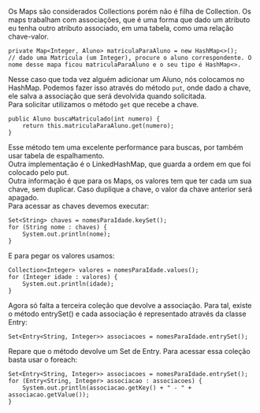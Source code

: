 Os Maps são considerados Collections porém não é filha de Collection. Os maps trabalham com associações, que é uma forma que dado um atributo eu tenha outro atributo associado, em uma tabela, como uma relação chave-valor.<br>
```
private Map<Integer, Aluno> matriculaParaAluno = new HashMap<>();       // dado uma Matricula (um Integer), procure o aluno correspondente. O nome desse mapa ficou matriculaParaAluno e o seu tipo é HashMap<>.
```
Nesse caso que toda vez alguém adicionar um Aluno, nós colocamos no HashMap. Podemos fazer isso através do método `put`, onde dado a chave, ele salva a associação que será devolvida quando solicitada.<br>
Para solicitar utilizamos o método `get` que recebe a chave.
```
public Aluno buscaMatriculado(int numero) {
    return this.matriculaParaAluno.get(numero);
}
```
Esse método tem uma excelente performance para buscas, por também usar tabela de espalhamento.<br>
Outra implementação é o LinkedHashMap, que guarda a ordem em que foi colocado pelo put.<br>
Outra informação é que para os Maps, os valores tem que ter cada um sua chave, sem duplicar. Caso duplique a chave, o valor da chave anterior será apagado.<br>
Para acessar as chaves devemos executar:
```
Set<String> chaves = nomesParaIdade.keySet();    
for (String nome : chaves) {
    System.out.println(nome);
}
```
E para pegar os valores usamos:
```
Collection<Integer> valores = nomesParaIdade.values();
for (Integer idade : valores) {
    System.out.println(idade);
}
```
Agora só falta a terceira coleção que devolve a associação. Para tal, existe o método entrySet() e cada associação é representado através da classe Entry:
```
Set<Entry<String, Integer>> associacoes = nomesParaIdade.entrySet();
```
Repare que o método devolve um Set de Entry. Para acessar essa coleção basta usar o foreach:
```
Set<Entry<String, Integer>> associacoes = nomesParaIdade.entrySet();    
for (Entry<String, Integer> associacao : associacoes) {
    System.out.println(associacao.getKey() + " - " + associacao.getValue());
}
```